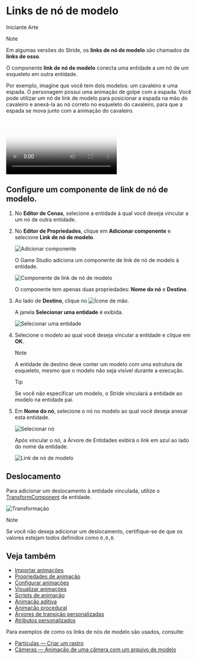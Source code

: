 # Links de nó de modelo

<span class="badge text-bg-primary">Iniciante</span>
<span class="badge text-bg-success">Arte</span>

> [!Note]
> Em algumas versões do Stride, os **links de nó de modelo** são chamados de **links de osso**.

O componente **link de nó de modelo** conecta uma entidade a um nó de um esqueleto em outra entidade.

Por exemplo, imagine que você tem dois modelos: um cavaleiro e uma espada. O personagem possui uma animação de golpe com a espada. Você pode utilizar um nó de link de modelo para posicionar a espada na mão do cavaleiro e anexá-la ao nó correto no esqueleto do cavaleiro, para que a espada se mova junto com a animação do cavaleiro.

<p>
<video autoplay loop class="responsive-video" poster="../particles/tutorials/media/sword-slash-1.jpg">
   <source src="../particles/tutorials/media/sword-slash-1.mp4" type="video/mp4">
</video>
</p>

## Configure um componente de link de nó de modelo.

1. No **Editor de Cenas**, selecione a entidade à qual você deseja vincular a um nó de outra entidade.

2. No **Editor de Propriedades**, clique em **Adicionar componente** e selecione **Link de nó de modelo**.

   ![Adicionar componente](../particles/tutorials/media/add-model-node-link.png)

   O Game Studio adiciona um componente de link de nó de modelo à entidade.

   ![Componente de link de nó de modelo](media/model-node-component.png)

   O componente tem apenas duas propriedades: **Nome do nó** e **Destino**.

3. Ao lado de **Destino**, clique no ![Ícone de mão](~/manual/game-studio/media/hand-icon.png).

   A janela **Selecionar uma entidade** é exibida.

   ![Selecionar uma entidade](media/select-an-entity-window.png)

4. Selecione o modelo ao qual você deseja vincular a entidade e clique em **OK**.

   > [!Note]
   > A entidade de destino deve conter um modelo com uma estrutura de esqueleto, mesmo que o modelo não seja visível durante a execução.

   > [!Tip]
   > Se você não especificar um modelo, o Stride vinculará a entidade ao modelo na entidade pai.

5. Em **Nome do nó**, selecione o nó no modelo ao qual você deseja anexar esta entidade.

   ![Selecionar nó](media/select-node.png)

   Após vincular o nó, a Árvore de Entidades exibirá o link em azul ao lado do nome da entidade.

   ![Link de nó de modelo](media/model-node-link-sword-added.png)

## Deslocamento

Para adicionar um deslocamento à entidade vinculada, utilize o [TransformComponent](xref:Stride.Engine.TransformComponent) da entidade.

![Transformação](media/transform-component.png)

> [!Note]
> Se você não deseja adicionar um deslocamento, certifique-se de que os valores estejam todos definidos como `0,0,0`.

## Veja também

* [Importar animações](import-animations.md)
* [Propriedades de animação](animation-properties.md)
* [Configurar animações](set-up-animations.md)
* [Visualizar animações](preview-animations.md)
* [Scripts de animação](animation-scripts.md)
* [Animação aditiva](additive-animation.md)
* [Animação procedural](procedural-animation.md)
* [Árvores de transição personalizadas](custom-blend-trees.md)
* [Atributos personalizados](custom-attributes.md)

Para exemplos de como os links de nós de modelo são usados, consulte:

* [Partículas — Criar um rastro](../particles/tutorials/create-a-trail.md)
* [Câmeras — Animação de uma câmera com um arquivo de modelo](../graphics/cameras/animate-a-camera-with-a-model-file.md)
